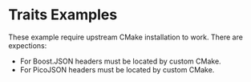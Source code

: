 # Traits Examples

These example require upstream CMake installation to work. There are expections:

- For Boost.JSON headers must be located by custom CMake.
- For PicoJSON headers must be located by custom CMake.
